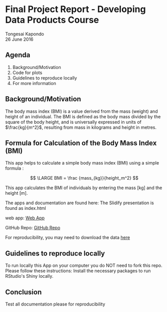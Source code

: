 # Final Project Report - Developing Data Products Course
Tongesai Kapondo  
26 June 2016  



 



## Agenda

1.	Background/Motivation
2.	Code for plots
3.	Guidelines to reproduce locally
4.	For more information


## Background/Motivation

The body mass index (BMI) is a value derived from the mass (weight) and height of an individual. The BMI is defined as the body mass divided by the square of the body height, and is universally expressed in units of $\frac{kg}{m^2}$, resulting from mass in kilograms and height in metres.

## Formula for Calculation of the Body Mass Index (BMI)

This app helps to calculate a simple body mass index (BMI) using a simple formula :

$$ \LARGE BMI = \frac {mass_{kg}}{height_m^2} $$



This app calculates the BMI of individuals by entering the mass [kg] and the height [m].

The apps and documentation are found here: The Slidify presentation is found as index.html

web app: [Web App](https://kapondot.shinyapps.io/DevelopingDataProjects/)

GitHub Repo: [GitHub Repo](https://github.com/Kapondo/Dataproducts)

For reproducibility, you may need to download the data [here](https://github.com/Kapondo/Dataproducts/tree/master/www/SADCBMI.csv)

## Guidelines to reproduce locally

To run locally this App on your computer you do NOT need to fork this repo. Please follow these instructions:
Install the necessary packages to run RStudio's Shiny locally. 

## Conclusion

Test all documentation please for reproducibility
